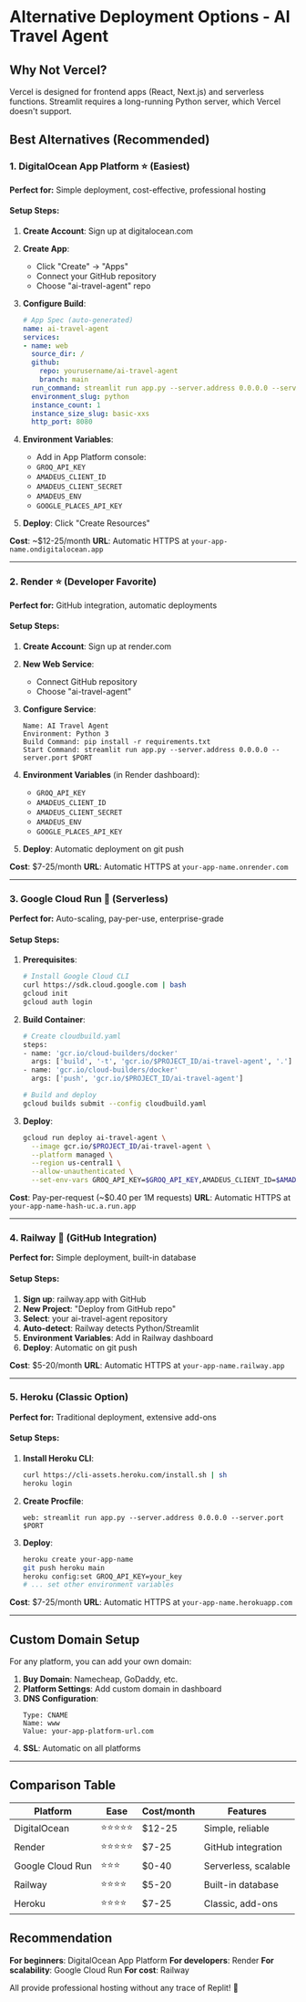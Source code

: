 # Alternative Deployment Options - AI Travel Agent

## Why Not Vercel?
Vercel is designed for frontend apps (React, Next.js) and serverless functions. Streamlit requires a long-running Python server, which Vercel doesn't support.

## Best Alternatives (Recommended)

### 1. DigitalOcean App Platform ⭐ (Easiest)

**Perfect for:** Simple deployment, cost-effective, professional hosting

#### Setup Steps:
1. **Create Account**: Sign up at digitalocean.com
2. **Create App**: 
   - Click "Create" → "Apps"
   - Connect your GitHub repository
   - Choose "ai-travel-agent" repo

3. **Configure Build**:
   ```yaml
   # App Spec (auto-generated)
   name: ai-travel-agent
   services:
   - name: web
     source_dir: /
     github:
       repo: yourusername/ai-travel-agent
       branch: main
     run_command: streamlit run app.py --server.address 0.0.0.0 --server.port $PORT
     environment_slug: python
     instance_count: 1
     instance_size_slug: basic-xxs
     http_port: 8080
   ```

4. **Environment Variables**:
   - Add in App Platform console:
   - `GROQ_API_KEY`
   - `AMADEUS_CLIENT_ID`
   - `AMADEUS_CLIENT_SECRET`
   - `AMADEUS_ENV`
   - `GOOGLE_PLACES_API_KEY`

5. **Deploy**: Click "Create Resources"

**Cost**: ~$12-25/month
**URL**: Automatic HTTPS at `your-app-name.ondigitalocean.app`

---

### 2. Render ⭐ (Developer Favorite)

**Perfect for:** GitHub integration, automatic deployments

#### Setup Steps:
1. **Create Account**: Sign up at render.com
2. **New Web Service**: 
   - Connect GitHub repository
   - Choose "ai-travel-agent"

3. **Configure Service**:
   ```
   Name: AI Travel Agent
   Environment: Python 3
   Build Command: pip install -r requirements.txt
   Start Command: streamlit run app.py --server.address 0.0.0.0 --server.port $PORT
   ```

4. **Environment Variables** (in Render dashboard):
   - `GROQ_API_KEY`
   - `AMADEUS_CLIENT_ID`
   - `AMADEUS_CLIENT_SECRET`
   - `AMADEUS_ENV`
   - `GOOGLE_PLACES_API_KEY`

5. **Deploy**: Automatic deployment on git push

**Cost**: $7-25/month
**URL**: Automatic HTTPS at `your-app-name.onrender.com`

---

### 3. Google Cloud Run 🚀 (Serverless)

**Perfect for:** Auto-scaling, pay-per-use, enterprise-grade

#### Setup Steps:
1. **Prerequisites**:
   ```bash
   # Install Google Cloud CLI
   curl https://sdk.cloud.google.com | bash
   gcloud init
   gcloud auth login
   ```

2. **Build Container**:
   ```bash
   # Create cloudbuild.yaml
   steps:
   - name: 'gcr.io/cloud-builders/docker'
     args: ['build', '-t', 'gcr.io/$PROJECT_ID/ai-travel-agent', '.']
   - name: 'gcr.io/cloud-builders/docker'
     args: ['push', 'gcr.io/$PROJECT_ID/ai-travel-agent']
   
   # Build and deploy
   gcloud builds submit --config cloudbuild.yaml
   ```

3. **Deploy**:
   ```bash
   gcloud run deploy ai-travel-agent \
     --image gcr.io/$PROJECT_ID/ai-travel-agent \
     --platform managed \
     --region us-central1 \
     --allow-unauthenticated \
     --set-env-vars GROQ_API_KEY=$GROQ_API_KEY,AMADEUS_CLIENT_ID=$AMADEUS_CLIENT_ID
   ```

**Cost**: Pay-per-request (~$0.40 per 1M requests)
**URL**: Automatic HTTPS at `your-app-name-hash-uc.a.run.app`

---

### 4. Railway 🚂 (GitHub Integration)

**Perfect for:** Simple deployment, built-in database

#### Setup Steps:
1. **Sign up**: railway.app with GitHub
2. **New Project**: "Deploy from GitHub repo"
3. **Select**: your ai-travel-agent repository
4. **Auto-detect**: Railway detects Python/Streamlit
5. **Environment Variables**: Add in Railway dashboard
6. **Deploy**: Automatic on git push

**Cost**: $5-20/month
**URL**: Automatic HTTPS at `your-app-name.railway.app`

---

### 5. Heroku (Classic Option)

**Perfect for:** Traditional deployment, extensive add-ons

#### Setup Steps:
1. **Install Heroku CLI**:
   ```bash
   curl https://cli-assets.heroku.com/install.sh | sh
   heroku login
   ```

2. **Create Procfile**:
   ```
   web: streamlit run app.py --server.address 0.0.0.0 --server.port $PORT
   ```

3. **Deploy**:
   ```bash
   heroku create your-app-name
   git push heroku main
   heroku config:set GROQ_API_KEY=your_key
   # ... set other environment variables
   ```

**Cost**: $7-25/month
**URL**: Automatic HTTPS at `your-app-name.herokuapp.com`

---

## Custom Domain Setup

For any platform, you can add your own domain:

1. **Buy Domain**: Namecheap, GoDaddy, etc.
2. **Platform Settings**: Add custom domain in dashboard
3. **DNS Configuration**:
   ```
   Type: CNAME
   Name: www
   Value: your-app-platform-url.com
   ```
4. **SSL**: Automatic on all platforms

---

## Comparison Table

| Platform | Ease | Cost/month | Features |
|----------|------|------------|----------|
| DigitalOcean | ⭐⭐⭐⭐⭐ | $12-25 | Simple, reliable |
| Render | ⭐⭐⭐⭐⭐ | $7-25 | GitHub integration |
| Google Cloud Run | ⭐⭐⭐ | $0-40 | Serverless, scalable |
| Railway | ⭐⭐⭐⭐ | $5-20 | Built-in database |
| Heroku | ⭐⭐⭐⭐ | $7-25 | Classic, add-ons |

## Recommendation

**For beginners**: DigitalOcean App Platform
**For developers**: Render
**For scalability**: Google Cloud Run
**For cost**: Railway

All provide professional hosting without any trace of Replit! 🚀